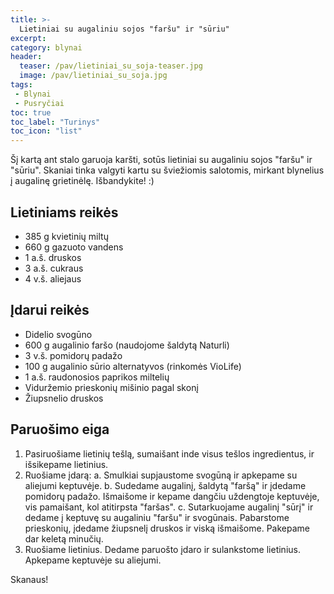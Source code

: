 ```yaml
---
title: >-
  Lietiniai su augaliniu sojos "faršu" ir "sūriu"
excerpt:
category: blynai
header:
  teaser: /pav/lietiniai_su_soja-teaser.jpg
  image: /pav/lietiniai_su_soja.jpg
tags:
 - Blynai
 - Pusryčiai
toc: true
toc_label: "Turinys"
toc_icon: "list"
---
```


Šį kartą ant stalo garuoja karšti, sotūs lietiniai su augaliniu sojos "faršu" ir "sūriu". Skaniai tinka valgyti kartu su šviežiomis salotomis, mirkant blynelius į augalinę grietinėlę. Išbandykite! :)

## Lietiniams reikės

* 385 g kvietinių miltų
* 660 g gazuoto vandens
* 1 a.š. druskos
* 3 a.š. cukraus
* 4 v.š. aliejaus

## Įdarui reikės
* Didelio svogūno
* 600 g augalinio faršo (naudojome šaldytą Naturli)
* 3 v.š. pomidorų padažo
* 100 g augalinio sūrio alternatyvos (rinkomės VioLife)
* 1 a.š. raudonosios paprikos miltelių 
* Viduržemio prieskonių mišinio pagal skonį 
* Žiupsnelio druskos

## Paruošimo eiga

1. Pasiruošiame lietinių tešlą, sumaišant inde visus tešlos ingredientus, ir išsikepame lietinius.
2. Ruošiame įdarą:
a. Smulkiai supjaustome svogūną ir apkepame su aliejumi keptuvėje. 
b. Sudedame augalinį, šaldytą "faršą" ir įdedame pomidorų padažo. Išmaišome ir kepame dangčiu uždengtoje keptuvėje, vis pamaišant, kol atitirpsta "faršas". 
c. Sutarkuojame augalinį "sūrį" ir dedame į keptuvę su augaliniu "faršu" ir svogūnais. Pabarstome prieskonių, įdedame žiupsnelį druskos ir viską išmaišome. Pakepame dar keletą minučių. 
3. Ruošiame lietinius. Dedame paruošto įdaro ir sulankstome lietinius. Apkepame keptuvėje su aliejumi.

Skanaus!